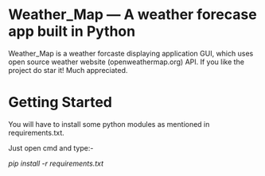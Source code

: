 # Weather_Map — A weather forecase app built in Python

Weather_Map is a weather forcaste displaying application GUI, which uses open source weather website (openweathermap.org) API. 
If you like the project do star it! Much appreciated.

# Getting Started 

You will have to install some python modules as mentioned in requirements.txt. 

Just open cmd and type:-

*pip install -r requirements.txt*



